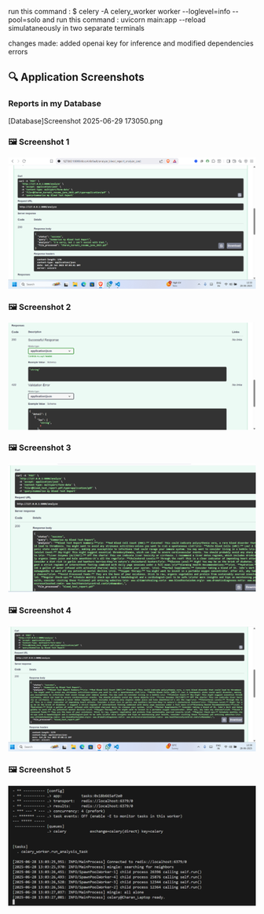 run this command : $ celery -A celery_worker worker --loglevel=info --pool=solo  and run this command : uvicorn main:app --reload simulataneously in two separate terminals

changes made: 
added openai key for inference and modified dependencies errors

## 🔍 Application Screenshots

### Reports in my Database 
[Database]Screenshot 2025-06-29 173050.png

### 🖼️ Screenshot 1
![Screenshot 1](Screenshot%202025-06-28%20123401.png)

### 🖼️ Screenshot 2
![Screenshot 2](Screenshot%202025-06-28%20123442.png)

### 🖼️ Screenshot 3
![Screenshot 3](Screenshot%202025-06-28%20123900.png)

### 🖼️ Screenshot 4
![Screenshot 4](Screenshot%202025-06-28%20124106.png)

### 🖼️ Screenshot 5
![Screenshot 5](Screenshot%202025-06-28%20130340.png)

